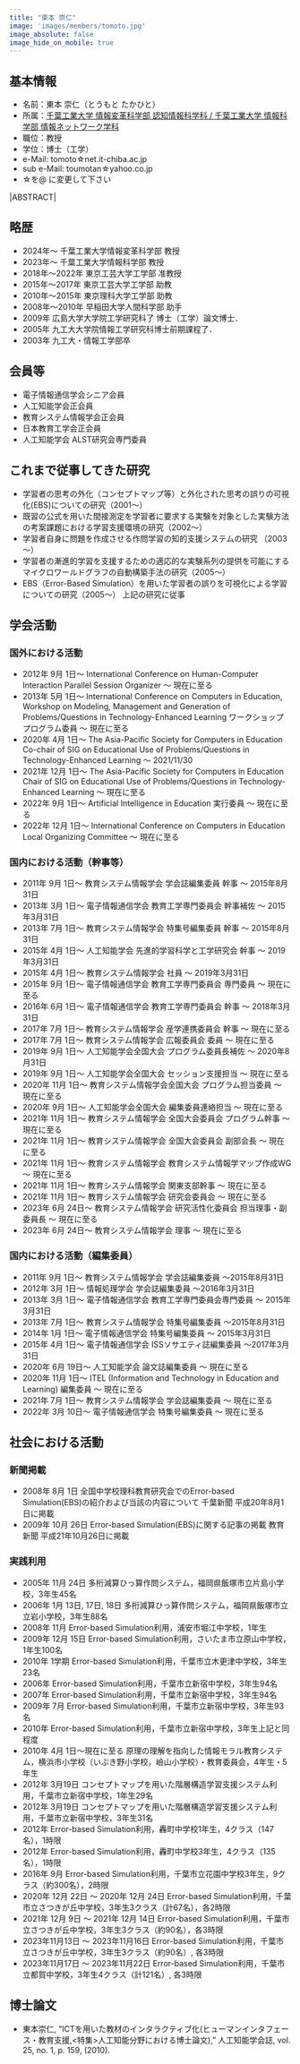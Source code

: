 ```yaml
---
title: "東本 崇仁"
image: 'images/members/tomoto.jpg'
image_absolute: false
image_hide_on_mobile: true
---
```


## 基本情報

- 名前：東本 崇仁（とうもと たかひと）
- 所属：[千葉工業大学 情報変革科学部 認知情報科学科 / 千葉工業大学 情報科学部 情報ネットワーク学科](https://www.it-chiba.ac.jp/)
- 職位：教授
- 学位：博士（工学）
- e-Mail: tomoto☆net.it-chiba.ac.jp
- sub e-Mail: toumotan☆yahoo.co.jp
- ☆を@ に変更して下さい

|ABSTRACT|

## 略歴
* 2024年～ 千葉工業大学情報変革科学部 教授
* 2023年～ 千葉工業大学情報科学部 教授
* 2018年～2022年 東京工芸大学工学部 准教授
* 2015年～2017年 東京工芸大学工学部 助教
* 2010年～2015年 東京理科大学工学部 助教
* 2008年～2010年 早稲田大学人間科学部 助手
* 2009年 広島大学大学院工学研究科了 博士（工学）論文博士．
* 2005年 九工大大学院情報工学研究科博士前期課程了．
* 2003年 九工大・情報工学部卒

## 会員等
- 電子情報通信学会シニア会員
- 人工知能学会正会員
- 教育システム情報学会正会員
- 日本教育工学会正会員
- 人工知能学会 ALST研究会専門委員

## これまで従事してきた研究
* 学習者の思考の外化（コンセプトマップ等）と外化された思考の誤りの可視化(EBS)についての研究（2001～）
* 既習の公式を用いた間接測定を学習者に要求する実験を対象とした実験方法の考案課題における学習支援環境の研究（2002～）
* 学習者自身に問題を作成させる作問学習の知的支援システムの研究 （2003～）
* 学習者の漸進的学習を支援するための適応的な実験系列の提供を可能にするマイクロワールドグラフの自動構築手法の研究（2005～）
* EBS（Error-Based Simulation）を用いた学習者の誤りを可視化による学習についての研究（2005～）
上記の研究に従事

## 学会活動
### 国外における活動
* 2012年 9月 1日～ International Conference on Human-Computer Interaction Parallel Session Organizer ～ 現在に至る
* 2013年 5月 1日～ International Conference on Computers in Education, Workshop on Modeling, Management and Generation of Problems/Questions in Technology-Enhanced Learning ワークショッププログラム委員 ～ 現在に至る
* 2020年 4月 1日～ The Asia-Pacific Society for Computers in Education Co-chair of SIG on Educational Use of Problems/Questions in Technology-Enhanced Learning ～ 2021/11/30
* 2021年 12月 1日～ The Asia-Pacific Society for Computers in Education Chair of SIG on Educational Use of Problems/Questions in Technology-Enhanced Learning ～  現在に至る
* 2022年 9月 1日～ Artificial Intelligence in Education 実行委員 ～  現在に至る
* 2022年 12月 1日～ International Conference on Computers in Education Local Organizing Committee ～  現在に至る

### 国内における活動（幹事等）
* 2011年 9月 1日～ 教育システム情報学会 学会誌編集委員 幹事 ～ 2015年8月31日
* 2013年 3月 1日～ 電子情報通信学会 教育工学専門委員会 幹事補佐 ～ 2015年3月31日
* 2013年 7月 1日～ 教育システム情報学会 特集号編集委員 幹事 ～ 2015年8月31日
* 2015年 4月 1日～ 人工知能学会 先進的学習科学と工学研究会 幹事 ～ 2019年3月31日
* 2015年 4月 1日～ 教育システム情報学会 社員 ～ 2019年3月31日
* 2015年 9月 1日〜 電子情報通信学会 教育工学専門委員会 専門委員 〜 現在に至る
* 2016年 6月 1日～ 電子情報通信学会 教育工学専門委員会 幹事 ～ 2018年3月31日
* 2017年 7月 1日〜 教育システム情報学会 産学連携委員会 幹事 〜 現在に至る
* 2017年 7月 1日〜 教育システム情報学会 広報委員会 委員 〜 現在に至る
* 2019年 9月 1日～ 人工知能学会全国大会 プログラム委員長補佐 ～ 2020年8月31日
* 2019年 9月 1日～ 人工知能学会全国大会 セッション支援担当 〜 現在に至る
* 2020年 11月 1日〜 教育システム情報学会全国大会 プログラム担当委員 〜 現在に至る
* 2020年 9月 1日～ 人工知能学会全国大会 編集委員連絡担当 〜 現在に至る
* 2021年 11月 1日～ 教育システム情報学会 全国大会委員会 プログラム幹事  〜 現在に至る
* 2021年 11月 1日～ 教育システム情報学会 全国大会委員会 副部会長 〜 現在に至る
* 2021年 11月 1日～ 教育システム情報学会 教育システム情報学マップ作成WG 〜 現在に至る
* 2021年 11月 1日～ 教育システム情報学会 関東支部幹事 〜 現在に至る
* 2021年 11月 1日～ 教育システム情報学会 研究会委員会 〜 現在に至る
* 2023年 6月 24日～ 教育システム情報学会 研究活性化委員会 担当理事・副委員長 〜 現在に至る
* 2023年 6月 24日～ 教育システム情報学会 理事  〜 現在に至る

### 国内における活動（編集委員）
* 2011年 9月 1日～ 教育システム情報学会 学会誌編集委員 ～2015年8月31日
* 2012年 3月 1日～ 情報処理学会 学会誌編集委員 ～2016年3月31日
* 2013年 3月 1日～ 電子情報通信学会 教育工学専門委員会専門委員 ～ 2015年3月31日
* 2013年 7月 1日～ 教育システム情報学会 特集号編集委員 ～2015年8月31日
* 2014年 1月 1日～ 電子情報通信学会 特集号編集委員 ～ 2015年3月31日
* 2015年 4月 1日～ 電子情報通信学会 ISSソサエティ誌編集委員 ～2017年3月31日
* 2020年 6月 19日～ 人工知能学会 論文誌編集委員 ～ 現在に至る
* 2020年 11月 1日〜 ITEL (Information and Technology in Education and Learning) 編集委員 〜 現在に至る
* 2021年 7月 1日〜 教育システム情報学会 学会誌編集委員 ～ 現在に至る
* 2022年 3月 10日～ 電子情報通信学会 特集号編集委員 ～ 現在に至る
<!-- * 2022年 3月 10日～ 電子情報通信学会 特集号編集委員 ～ 2023年2月1日 -->

## 社会における活動
### 新聞掲載
* 2008年 8月 1日 全国中学校理科教育研究会でのError-based Simulation(EBS)の紹介および当該の内容について 千葉新聞 平成20年8月1日に掲載
* 2009年 10月 26日 Error-based Simulation(EBS)に関する記事の掲載 教育新聞 平成21年10月26日に掲載

### 実践利用
* 2005年 11月 24日 多桁減算ひっ算作問システム，福岡県飯塚市立片島小学校，3年生45名
* 2006年 1月 13日, 17日, 18日 多桁減算ひっ算作問システム，福岡県飯塚市立立岩小学校，3年生88名
* 2008年 11月 Error-based Simulation利用，浦安市堀江中学校，1年生
* 2009年 12月 15日 Error-based Simulation利用，さいたま市立原山中学校，1年生100名
* 2010年 1学期 Error-based Simulation利用，千葉市立木更津中学校，3年生23名
* 2006年 Error-based Simulation利用，千葉市立新宿中学校，3年生94名
* 2007年 Error-based Simulation利用，千葉市立新宿中学校，3年生94名
* 2009年 7月 Error-based Simulation利用，千葉市立新宿中学校，3年生93名
* 2010年 Error-based Simulation利用，千葉市立新宿中学校，3年生上記と同程度
* 2010年 4月 1日～現在に至る 原理の理解を指向した情報モラル教育システム，横浜市小学校（いぶき野小学校，嶮山小学校）・教育委員会，4年生・5年生
* 2012年 3月19日 コンセプトマップを用いた階層構造学習支援システム利用，千葉市立新宿中学校，1年生29名
* 2012年 3月19日 コンセプトマップを用いた階層構造学習支援システム利用，千葉市立新宿中学校，3年生31名
* 2012年 Error-based Simulation利用，轟町中学校1年生，4クラス（147名），1時限
* 2012年 Error-based Simulation利用，轟町中学校3年生，4クラス（135名），1時限
* 2016年 9月 Error-based Simulation利用，千葉市立花園中学校3年生，9クラス（約300名），2時限
* 2020年 12月 22日 〜 2020年 12月 24日 Error-based Simulation利用，千葉市立さつきが丘中学校，3年生3クラス（計67名），各2時限
* 2021年 12月 9日 〜 2021年 12月 14日 Error-based Simulation利用，千葉市立さつきが丘中学校，3年生3クラス（約90名），各3時限
* 2023年11月13日 〜 2023年11月16日 Error-based Simulation利用，千葉市立さつきが丘中学校，3年生3クラス（約90名）, 各3時限
* 2023年11月17日 〜 2023年11月22日 Error-based Simulation利用，千葉市立都賀中学校，3年生4クラス（計121名）, 各3時限

## 博士論文
* 東本崇仁, “ICTを用いた教材のインタラクティブ化(ヒューマンインタフェース・教育支援,<特集>人工知能分野における博士論文),” 人工知能学会誌, vol. 25, no. 1, p. 159, (2010).
